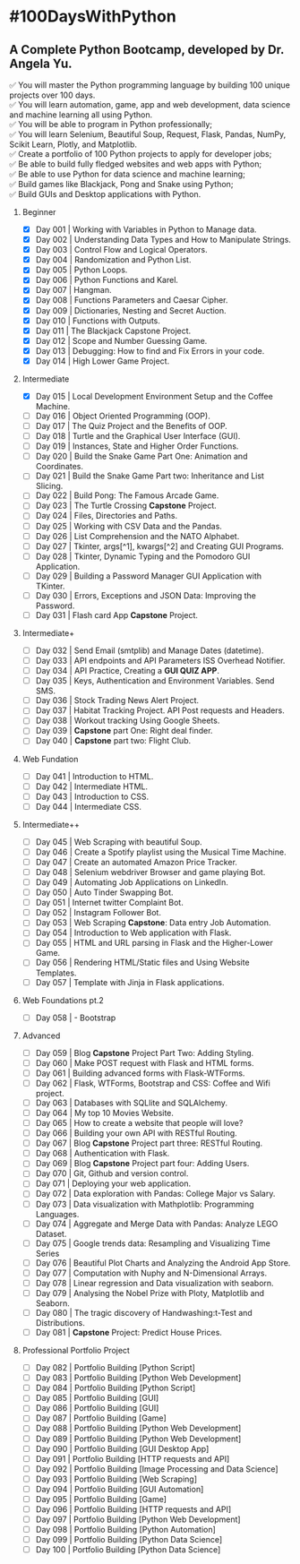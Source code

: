 # \#100DaysWithPython

## A Complete Python Bootcamp, developed by Dr. Angela Yu.

✅ You will master the Python programming language by building 100 unique projects over 100 days.<br/>
✅ You will learn automation, game, app and web development, data science and machine learning all using Python.<br/>
✅ You will be able to program in Python professionally;<br/>
✅ You will learn Selenium, Beautiful Soup, Request, Flask, Pandas, NumPy, Scikit Learn, Plotly, and Matplotlib.<br/>
✅ Create a portfolio of 100 Python projects to apply for developer jobs;<br/>
✅ Be able to build fully fledged websites and web apps with Python;<br/>
✅ Be able to use Python for data science and machine learning;<br/>
✅ Build games like Blackjack, Pong and Snake using Python;<br/>
✅ Build GUIs and Desktop applications with Python.<br/>

1. Beginner
   - [x] Day 001 | Working with Variables in Python to Manage data.
   - [x] Day 002 | Understanding Data Types and How to Manipulate Strings.
   - [x] Day 003 | Control Flow and Logical Operators.
   - [x] Day 004 | Randomization and Python List.
   - [x] Day 005 | Python Loops.
   - [x] Day 006 | Python Functions and Karel.
   - [x] Day 007 | Hangman.
   - [x] Day 008 | Functions Parameters and Caesar Cipher.
   - [x] Day 009 | Dictionaries, Nesting and Secret Auction.
   - [x] Day 010 | Functions with Outputs.
   - [x] Day 011 | The Blackjack Capstone Project.
   - [x] Day 012 | Scope and Number Guessing Game.
   - [x] Day 013 | Debugging: How to find and Fix Errors in your code.
   - [x] Day 014 | High Lower Game Project.
2. Intermediate

   - [x] Day 015 | Local Development Environment Setup and the Coffee Machine.
   - [ ] Day 016 | Object Oriented Programming (OOP).
   - [ ] Day 017 | The Quiz Project and the Benefits of OOP.
   - [ ] Day 018 | Turtle and the Graphical User Interface (GUI).
   - [ ] Day 019 | Instances, State and Higher Order Functions.
   - [ ] Day 020 | Build the Snake Game Part One: Animation and Coordinates.
   - [ ] Day 021 | Build the Snake Game Part two: Inheritance and List Slicing.
   - [ ] Day 022 | Build Pong: The Famous Arcade Game.
   - [ ] Day 023 | The Turtle Crossing **Capstone** Project.
   - [ ] Day 024 | Files, Directories and Paths.
   - [ ] Day 025 | Working with CSV Data and the Pandas.
   - [ ] Day 026 | List Comprehension and the NATO Alphabet.
   - [ ] Day 027 | Tkinter, args[^1], kwargs[^2] and Creating GUI Programs.
   - [ ] Day 028 | Tkinter, Dynamic Typing and the Pomodoro GUI Application.
   - [ ] Day 029 | Building a Password Manager GUI Application with TKinter.
   - [ ] Day 030 | Errors, Exceptions and JSON Data: Improving the Password.
   - [ ] Day 031 | Flash card App **Capstone** Project.

3. Intermediate+

   - [ ] Day 032 | Send Email (smtplib) and Manage Dates (datetime).
   - [ ] Day 033 | API endpoints and API Parameters ISS Overhead Notifier.
   - [ ] Day 034 | API Practice, Creating a **GUI QUIZ APP**.
   - [ ] Day 035 | Keys, Authentication and Environment Variables. Send SMS.
   - [ ] Day 036 | Stock Trading News Alert Project.
   - [ ] Day 037 | Habitat Tracking Project. API Post requests and Headers.
   - [ ] Day 038 | Workout tracking Using Google Sheets.
   - [ ] Day 039 | **Capstone** part One: Right deal finder.
   - [ ] Day 040 | **Capstone** part two: Flight Club.

4. Web Fundation

   - [ ] Day 041 | Introduction to HTML.
   - [ ] Day 042 | Intermediate HTML.
   - [ ] Day 043 | Introduction to CSS.
   - [ ] Day 044 | Intermediate CSS.

5. Intermediate++

   - [ ] Day 045 | Web Scraping with beautiful Soup.
   - [ ] Day 046 | Create a Spotify playlist using the Musical Time Machine.
   - [ ] Day 047 | Create an automated Amazon Price Tracker.
   - [ ] Day 048 | Selenium webdriver Browser and game playing Bot.
   - [ ] Day 049 | Automating Job Applications on LinkedIn.
   - [ ] Day 050 | Auto Tinder Swapping Bot.
   - [ ] Day 051 | Internet twitter Complaint Bot.
   - [ ] Day 052 | Instagram Follower Bot.
   - [ ] Day 053 | Web Scraping **Capstone**: Data entry Job Automation.
   - [ ] Day 054 | Introduction to Web application with Flask.
   - [ ] Day 055 | HTML and URL parsing in Flask and the Higher-Lower Game.
   - [ ] Day 056 | Rendering HTML/Static files and Using Website Templates.
   - [ ] Day 057 | Template with Jinja in Flask applications.

6. Web Foundations pt.2

   - [ ] Day 058 | - Bootstrap

7. Advanced

   - [ ] Day 059 | Blog **Capstone** Project Part Two: Adding Styling.
   - [ ] Day 060 | Make POST request with Flask and HTML forms.
   - [ ] Day 061 | Building advanced forms with Flask-WTForms.
   - [ ] Day 062 | Flask, WTForms, Bootstrap and CSS: Coffee and Wifi project.
   - [ ] Day 063 | Databases with SQLlite and SQLAlchemy.
   - [ ] Day 064 | My top 10 Movies Website.
   - [ ] Day 065 | How to create a website that people will love?
   - [ ] Day 066 | Building your own API with RESTful Routing.
   - [ ] Day 067 | Blog **Capstone** Project part three: RESTful Routing.
   - [ ] Day 068 | Authentication with Flask.
   - [ ] Day 069 | Blog **Capstone** Project part four: Adding Users.
   - [ ] Day 070 | Git, Github and version control.
   - [ ] Day 071 | Deploying your web application.
   - [ ] Day 072 | Data exploration with Pandas: College Major vs Salary.
   - [ ] Day 073 | Data visualization with Mathplotlib: Programming Languages.
   - [ ] Day 074 | Aggregate and Merge Data with Pandas: Analyze LEGO Dataset.
   - [ ] Day 075 | Google trends data: Resampling and Visualizing Time Series
   - [ ] Day 076 | Beautiful Plot Charts and Analyzing the Android App Store.
   - [ ] Day 077 | Computation with Nuphy and N-Dimensional Arrays.
   - [ ] Day 078 | Linear regression and Data visualization with seaborn.
   - [ ] Day 079 | Analysing the Nobel Prize with Ploty, Matplotlib and Seaborn.
   - [ ] Day 080 | The tragic discovery of Handwashing:t-Test and Distributions.
   - [ ] Day 081 | **Capstone** Project: Predict House Prices.

8. Professional Portfolio Project
   - [ ] Day 082 | Portfolio Building \[Python Script\]
   - [ ] Day 083 | Portfolio Building \[Python Web Development\]
   - [ ] Day 084 | Portfolio Building \[Python Script\]
   - [ ] Day 085 | Portfolio Building \[GUI\]
   - [ ] Day 086 | Portfolio Building \[GUI\]
   - [ ] Day 087 | Portfolio Building \[Game\]
   - [ ] Day 088 | Portfolio Building \[Python Web Development\]
   - [ ] Day 089 | Portfolio Building \[Python Web Development\]
   - [ ] Day 090 | Portfolio Building \[GUI Desktop App\]
   - [ ] Day 091 | Portfolio Building \[HTTP requests and API\]
   - [ ] Day 092 | Portfolio Building \[Image Processing and Data Science\]
   - [ ] Day 093 | Portfolio Building \[Web Scraping\]
   - [ ] Day 094 | Portfolio Building \[GUI Automation\]
   - [ ] Day 095 | Portfolio Building \[Game\]
   - [ ] Day 096 | Portfolio Building \[HTTP requests and API\]
   - [ ] Day 097 | Portfolio Building \[Python Web Development\]
   - [ ] Day 098 | Portfolio Building \[Python Automation\]
   - [ ] Day 099 | Portfolio Building \[Python Data Science\]
   - [ ] Day 100 | Portfolio Building \[Python Data Science\]
